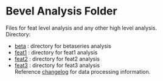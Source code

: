# Bevel Analysis Folder
Files for feat level analysis and any other high level analysis.  
Directory:  
* [beta]()  : directory for betaseries analysis 
* [feat1]() : directory for feat1 analysis 
* [feat2]() : directory for feat2 analysis
* [feat3]() : directory for feat3 analysis  
Reference [changelog](https://github.com/niblunc/Bevel/blob/master/CHANGELOG.md) for data processing information. 
